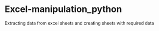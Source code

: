 # Excel-manipulation_python
Extracting data from excel sheets and creating sheets with required data
